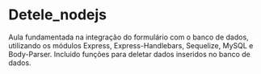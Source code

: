 # Detele_nodejs
Aula fundamentada na integração do formulário com o banco de dados, utilizando os módulos Express, Express-Handlebars, Sequelize, MySQL e Body-Parser.
Incluido funções para deletar dados inseridos no banco de dados.


